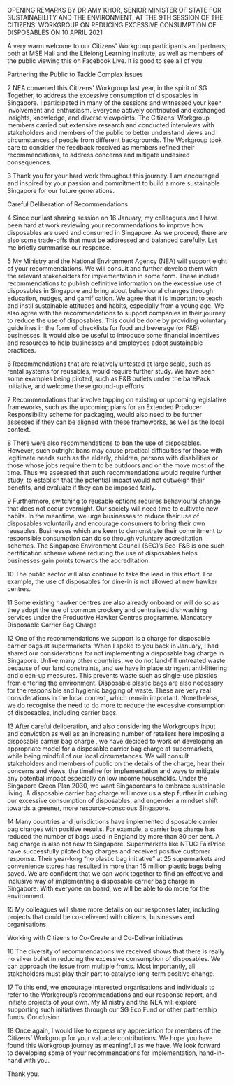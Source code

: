 OPENING REMARKS BY DR AMY KHOR, SENIOR MINISTER OF STATE FOR SUSTAINABILITY AND THE ENVIRONMENT, AT THE 9TH SESSION OF THE CITIZENS’ WORKGROUP ON REDUCING EXCESSIVE CONSUMPTION OF DISPOSABLES ON 10 APRIL 2021

A very warm welcome to our Citizens' Workgroup participants and partners, both at MSE Hall and the Lifelong Learning Institute, as well as members of the public viewing this on Facebook Live. It is good to see all of you.
 
Partnering the Public to Tackle Complex Issues
 
2	NEA convened this Citizens' Workgroup last year, in the spirit of SG Together, to address the excessive consumption of disposables in Singapore. I participated in many of the sessions and witnessed your keen involvement and enthusiasm. Everyone actively contributed and exchanged insights, knowledge, and diverse viewpoints. The Citizens’ Workgroup members carried out extensive research and conducted interviews with stakeholders and members of the public to better understand views and circumstances of people from different backgrounds. The Workgroup took care to consider the feedback received as members refined their recommendations, to address concerns and mitigate undesired consequences.
 
3	Thank you for your hard work throughout this journey. I am encouraged and inspired by your passion and commitment to build a more sustainable Singapore for our future generations.

 
Careful Deliberation of Recommendations
 
4	Since our last sharing session on 16 January, my colleagues and I have been hard at work reviewing your recommendations to improve how disposables are used and consumed in Singapore. As we proceed, there are also some trade-offs that must be addressed and balanced carefully. Let me briefly summarise our response. 
 
5	My Ministry and the National Environment Agency (NEA) will support eight of your recommendations. We will consult and further develop them with the relevant stakeholders for implementation in some form. These include recommendations to publish definitive information on the excessive use of disposables in Singapore and bring about behavioural changes through education, nudges, and gamification. We agree that it is important to teach and instil sustainable attitudes and habits, especially from a young age. We also agree with the recommendations to support companies in their journey to reduce the use of disposables. This could be done by providing voluntary guidelines in the form of checklists for food and beverage (or F&B) businesses. It would also be useful to introduce some financial incentives and resources to help businesses and employees adopt sustainable practices. 

6	Recommendations that are relatively untested at large scale, such as rental systems for reusables, would require further study. We have seen some examples being piloted, such as F&B outlets under the barePack initiative, and welcome these ground-up efforts. 

7	Recommendations that involve tapping on existing or upcoming legislative frameworks, such as the upcoming plans for an Extended Producer Responsibility scheme for packaging, would also need to be further assessed if they can be aligned with these frameworks, as well as the local context. 

8	There were also recommendations to ban the use of disposables. However, such outright bans may cause practical difficulties for those with legitimate needs such as the elderly, children, persons with disabilities or those whose jobs require them to be outdoors and on the move most of the time. Thus we assessed that such recommendations would require further study, to establish that the potential impact would not outweigh their benefits, and evaluate if they can be imposed fairly. 

9	Furthermore, switching to reusable options requires behavioural change that does not occur overnight. Our society will need time to cultivate new habits. In the meantime, we urge businesses to reduce their use of disposables voluntarily and encourage consumers to bring their own reusables. Businesses which are keen to demonstrate their commitment to responsible consumption can do so through voluntary accreditation schemes. The Singapore Environment Council (SEC)’s Eco-F&B is one such certification scheme where reducing the use of disposables helps businesses gain points towards the accreditation. 

10	The public sector will also continue to take the lead in this effort. For example, the use of disposables for dine-in is not allowed at new hawker centres. 

11	Some existing hawker centres are also already onboard or will do so as they adopt the use of common crockery and centralised dishwashing services under the Productive Hawker Centres programme.
Mandatory Disposable Carrier Bag Charge

12	One of the recommendations we support is a  charge for disposable carrier bags at supermarkets. When I spoke to you back in January, I had shared our considerations for not implementing a disposable bag charge in Singapore. Unlike many other countries, we do not land-fill untreated waste because of our land constraints, and we have in place stringent anti-littering and clean-up measures. This prevents waste such as single-use plastics from entering the environment. Disposable plastic bags are also necessary for the responsible and hygienic bagging of waste. These are very real considerations in the local context, which remain important. Nonetheless, we do recognise the need to do more to reduce the excessive consumption of disposables, including carrier bags.

13	After careful deliberation, and also considering the Workgroup’s input and conviction as well as an increasing number of retailers here imposing a  disposable carrier bag charge , we have decided to work on developing an appropriate model for a disposable carrier bag charge at supermarkets, while being mindful of our local circumstances. We will consult stakeholders and members of public on the details of the charge, hear their concerns and views, the timeline for implementation and ways to mitigate any potential impact especially on low income households. 
Under the Singapore Green Plan 2030, we want Singaporeans to embrace sustainable living. A disposable carrier bag charge will move us a step further in curbing our excessive consumption of disposables, and engender a mindset shift towards a greener, more resource-conscious Singapore.

14	Many countries and jurisdictions have implemented disposable carrier bag charges with positive results. For example, a carrier bag charge has reduced the number of bags used in England by more than 80 per cent. A bag charge is also not new to Singapore. Supermarkets like NTUC FairPrice have successfully piloted bag charges and received positive customer response. Their year-long “no plastic bag initiative” at 25 supermarkets and convenience stores has resulted in more than 15 million plastic bags being saved. We are confident that we can work together to find an effective and inclusive way of implementing a disposable carrier bag charge in Singapore. With everyone on board, we will be able to do more for the environment.

15	My colleagues will share more details on our responses later, including projects that could be co-delivered with citizens, businesses and organisations.
 
Working with Citizens to Co-Create and Co-Deliver initiatives
 
16	The diversity of recommendations we received shows that there is really no silver bullet in reducing the excessive consumption of disposables. We can approach the issue from multiple fronts. Most importantly, all stakeholders must play their part to catalyse long-term positive change. 

17	To this end, we encourage interested organisations and individuals to refer to the Workgroup’s recommendations and our response report, and initiate projects of your own. My Ministry and the NEA will explore supporting such initiatives through our SG Eco Fund or other partnership funds. 
 Conclusion
 
18	Once again, I would like to express my appreciation for members of the Citizens’ Workgroup for your valuable contributions. We hope you have found this Workgroup journey as meaningful as we have. We look forward to developing some of your recommendations for implementation, hand-in-hand with you. 
 
Thank you.
 
